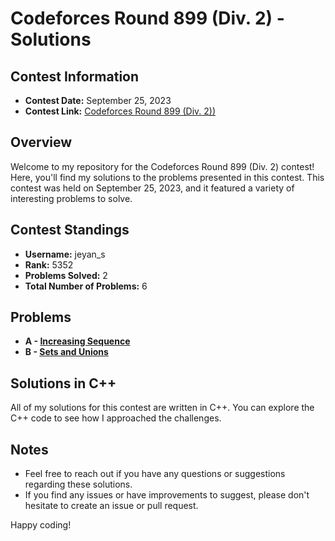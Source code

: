 # Codeforces Round 899 (Div. 2) - Solutions

## Contest Information

- **Contest Date:** September 25, 2023
- **Contest Link:** [Codeforces Round 899 (Div. 2))](https://codeforces.com/contest/1882)

## Overview

Welcome to my repository for the Codeforces Round 899 (Div. 2) contest! Here, you'll find my solutions to the problems presented in this contest. This contest was held on September 25, 2023, and it featured a variety of interesting problems to solve.

## Contest Standings

- **Username:** jeyan_s
- **Rank:** 5352
- **Problems Solved:** 2
- **Total Number of Problems:** 6

## Problems

- **A - [Increasing Sequence](https://codeforces.com/contest/1882/problem/A)**
- **B - [Sets and Unions](https://codeforces.com/contest/1882/problem/B)**

## Solutions in C++

All of my solutions for this contest are written in C++. You can explore the C++ code to see how I approached the challenges.

## Notes

- Feel free to reach out if you have any questions or suggestions regarding these solutions.
- If you find any issues or have improvements to suggest, please don't hesitate to create an issue or pull request.

Happy coding!

